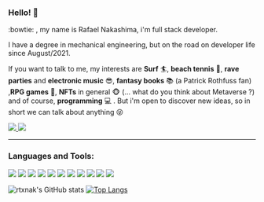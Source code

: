 ### Hello! 🤘

:bowtie: , my name is Rafael Nakashima, i'm full stack developer.

I have a degree in mechanical engineering, but on the road on developer life since August/2021.

If you want to talk to me, my interests are **Surf** :surfer:, **beach tennis** :tennis:, **rave parties** and **electronic music** :sunglasses:, **fantasy books** :books: (a Patrick Rothfuss fan) ,**RPG games** :star2:,  **NFTs** in general :monkey_face: (... what do you think about Metaverse ?) and of course, **programming** :computer: . But i'm open to discover new ideas, so in short we can talk about anything :stuck_out_tongue_closed_eyes:

<a href="https://www.linkedin.com/in/rafaelnakashima" alt="linkedin" target="_blank">
<img src="https://img.shields.io/badge/LinkedIn-%230077B5.svg?&style=flat-square&logo=linkedin&logoColor=white">
</a>
<a href="mailto:rafaelnakashima@rocketmail.com"><img src="https://shields.io/badge/-EMAIL-blueviolet"></a>

____

### Languages and Tools:

<img src="https://img.shields.io/badge/HTML5-%23E34F26.svg?style=for-the-badge&logo=html5&logoColor=white&style=plastic" > <img src="https://img.shields.io/badge/CSS3-1572B6?style=for-the-badge&logo=css3&logoColor=whitee&style=plastic" > <img src="https://img.shields.io/badge/JavaScript-323330?style=for-the-badge&logo=javascript&logoColor=F7DF1Ee&style=plastic" > <img src="https://img.shields.io/badge/React-20232A?style=for-the-badge&logo=react&logoColor=61DAFBwhite&style=plastic" > <img src="https://img.shields.io/badge/Redux-593D88?style=for-the-badge&logo=redux&logoColor=white&style=plastic" > <img src="https://img.shields.io/badge/docker-%230db7ed.svg?style=for-the-badge&logo=docker&logoColor=white&style=plastic" > <img src="https://img.shields.io/badge/mysql-%2300f.svg?style=for-the-badge&logo=mysql&logoColor=white&style=plastic" > <img src="https://img.shields.io/badge/MongoDB-%234ea94b.svg?style=for-the-badge&logo=mongodb&logoColor=white&style=plastic" > <img src="https://img.shields.io/badge/node.js-6DA55F?style=for-the-badge&logo=node.js&logoColor=white&style=plastic" > <img src="https://img.shields.io/badge/typescript-%23007ACC.svg?style=for-the-badge&logo=typescript&logoColor=white&style=plastic"> <img src="https://img.shields.io/badge/Sequelize-52B0E7?style=for-the-badge&logo=Sequelize&logoColor=white&style=plastic">

![rtxnak's GitHub stats](https://github-readme-stats.vercel.app/api?username=rtxnak&show_icons=true&theme=radical) [![Top Langs](https://github-readme-stats.vercel.app/api/top-langs/?username=rtxnak&layout=compact)](https://github.com/rtxnak/github-readme-stats)
